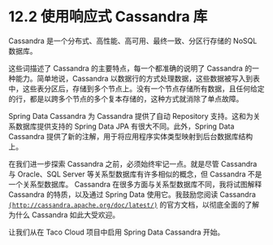 # 12.2 使用响应式 Cassandra 库

Cassandra 是一个分布式、高性能、高可用、最终一致、分区行存储的 NoSQL 数据库。

这些词描述了 Cassandra 的主要特点，每一个都准确的说明了 Cassandra 的一种能力。简单地说，Cassandra 以数据行的方式处理数据，这些数据被写入到表中，这些表分区后，存储到多个节点上。没有一个节点存储所有数据，且任何给定的行，都是以跨多个节点的多个复本存储的，这种方式就消除了单点故障。

Spring Data Cassandra 为 Cassandra 提供了自动 Repository 支持。这和为关系数据库提供支持的 Spring Data JPA 有很大不同。此外，Spring Data Cassandra 提供了新的注解，用于将应用程序实体类型映射到后台数据库结构上。

在我们进一步探索 Cassandra 之前，必须始终牢记一点。就是尽管 Cassandra 与 Oracle、SQL Server 等关系型数据库有许多相似的概念，但 Cassandra 不是一个关系型数据库。 Cassandra 在很多方面与关系型数据库不同，我将试图解释 Cassandra 的特质，以及通过 Spring Data 使用它。我鼓励您阅读 Cassandra [`(http://cassandra.apache.org/doc/latest/)`](http://cassandra.apache.org/doc/latest/) 的官方文档，以彻底全面的了解为什么 Cassandra 如此大受欢迎。

让我们从在 Taco Cloud 项目中启用 Spring Data Cassandra 开始。

